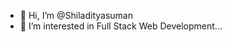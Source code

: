 - 👋 Hi, I’m @Shiladityasuman
- 👀 I’m interested in Full Stack Web Development...

<!---
Shiladityasuman/Shiladityasuman is a ✨ special ✨ repository because its `README.md` (this file) appears on your GitHub profile.
You can click the Preview link to take a look at your changes.
--->
